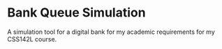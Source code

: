 # Bank Queue Simulation
A simulation tool for a digital bank for my academic requirements for my CSS142L course.

